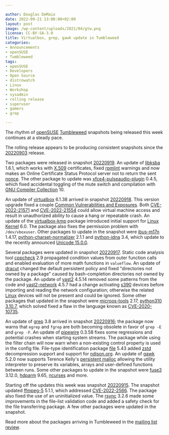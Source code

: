 ```yaml
---

author: Douglas DeMaio
date: 2022-09-21 13:00:00+02:00
layout: post
image: /wp-content/uploads/2021/04/gtw.png
license: CC-BY-SA-3.0
title: Virtualbox, grep, gawk update in Tumbleweed 
categories:
- Announcements
- openSUSE
- Tumbleweed
tags:
- openSUSE
- Developers
- Open Source
- distrowatch
- Linux
- Workshop
- sysadmin
- rolling release
- superuser
- gamers
- grep

---
```



The rhythm of [openSUSE](https://get.opensuse.org/) [Tumbleweed](https://get.opensuse.org/tumbleweed/) snapshots being released this week continues at a steady pace.

The rolling release appears to be producing consistent snapshots since the [20220903](https://lists.opensuse.org/archives/list/factory@lists.opensuse.org/thread/NGLGIEHGPWUYWF5WLPNNNFBR5K7Z3DJG/) release.

Two packages were released in snapshot [20220919](https://lists.opensuse.org/archives/list/factory@lists.opensuse.org/thread/FB3PBVZ4SB6HQ3DIC4CAQ4JYISOW5GQ7/). An update of [libksba](https://gnupg.org/software/libksba/index.html) 1.6.1, which works with [X.509](https://en.wikipedia.org/wiki/X.509) certificates, fixed [rpmlint](https://github.com/rpm-software-management/rpmlint) warnings and now makes an Online Certificate Status Protocol server not to return the sent [nonce](https://en.wikipedia.org/wiki/Cryptographic_nonce). The other package to update was [xfce4-pulseaudio-plugin](https://docs.xfce.org/panel-plugins/xfce4-pulseaudio-plugin/start) 0.4.5, which fixed accidental toggling of the mute switch and compilation with [GNU Compiler Collection](https://gcc.gnu.org/) 10.

An update of [virtualbox](https://www.virtualbox.org/) 6.1.38 arrived in snapshot [20220918](https://lists.opensuse.org/archives/list/factory@lists.opensuse.org/thread/OJRDN6OHLCBTV7PG6V2EVZKC4PHLC5T6/). This version upgrade fixed a couple [Common Vulnerabilities and Exposures](https://en.wikipedia.org/wiki/Common_Vulnerabilities_and_Exposures). Both [CVE-2022-21571](https://www.suse.com/de-de/security/cve/CVE-2022-21571.html) and [CVE-2022-21554](https://www.suse.com/de-de/security/cve/CVE-2022-21554.html) could allow virtual machine access and result in unauthorized ability to cause a hang or repeatable crash. An update of the [virtualbox-kmp](https://software.opensuse.org/package/virtualbox-kmp-default) package introduced initial support for [Linux Kernel](https://www.kernel.org/) 6.0. The package also fixes the permission problem with `/dev/vboxuser`. Other packages to update in the snapshot were [ibus-m17n](https://github.com/ibus/ibus-m17n) 1.4.17, [python-charset-normalizer](https://github.com/ousret/charset_normalizer) 2.1.1 and [python-idna](https://pypi.org/project/idna/) 3.4, which update to the recently announced [Unicode 15.0.0](https://unicode.org/versions/Unicode15.0.0/).

Several packages were updated in snapshot [20220917](https://lists.opensuse.org/archives/list/factory@lists.opensuse.org/thread/L6BCPBL5VMOK2MGJCIWGA4A2ACDLNPCM/). Static code analysis tool [cppcheck](https://github.com/danmar/cppcheck) 2.9 propagated condition values from outer function calls and enabled evaluation of more math functions in `valueflow`. An update of   [dracut](https://github.com/dracutdevs/dracut) changed the default persistent policy and fixed "directories not owned by a package" caused by bash-completion directories not owned by the package. An update of [yast2](https://github.com/yast/yast-yast2) 4.5.14 removed some patterns from the code and [yast2-network](https://github.com/yast/yast-network) 4.5.7 had a change activating [s390](https://en.wikipedia.org/wiki/IBM_System/390) devices before importing and reading the network configuration; otherwise the related [Linux](https://www.kernel.org/) devices will not be present and could be ignored. Some other packages that updated in the snapshot were [microos-tools](https://github.com/openSUSE/microos-tools) 2.17, [python310 3.10.7](https://www.python.org/downloads/release/python-3107/), which solved fixed a flaw in the language known as [CVE-2020-10735](https://www.suse.com/de-de/security/cve/CVE-2020-10735.html).

An update of [grep](https://www.gnu.org/software/grep/) 3.8 arrived in snapshot [20220916](https://lists.opensuse.org/archives/list/factory@lists.opensuse.org/thread/N3WFZ3GUTKOH466MTFG2PVQNL7L24D6C/); the package now warns that `egrep` and `fgrep` are both becoming obsolete in favor of `grep -E` and `grep -F`. An update of [pipewire](https://pipewire.org/) 0.3.58 fixes some regressions and potential crashes when starting system streams. The package while using the filter chain will now warn when a non-existing control property is used in the config file. File-type identification package [file](https://www.darwinsys.com/file/) 5.43 added [zstd](https://facebook.github.io/zstd/) decompression support and support for [ndjson.org](http://ndjson.org/). An update of [gawk](https://www.gnu.org/software/gawk/) 5.2.0 now supports Terence Kelly's [persistent malloc](https://queue.acm.org/detail.cfm?id=3534855) allowing the utility interpreter to preserve its variables, arrays and user-defined functions between runs. Some other packages to update in the snapshot were [fuse3](https://github.com/libfuse/libfuse) 3.12.0, [hdparm](https://sourceforge.net/projects/hdparm/) 9.65, [ncurses](https://en.wikipedia.org/wiki/Ncurses) and more.

Starting off the updates this week was snapshot [20220915](https://lists.opensuse.org/archives/list/factory@lists.opensuse.org/thread/3SIOZZQ5YRGJZGYQGBKSS24N27RPOCRP/). The snapshot updated [ffmpeg-5](https://www.ffmpeg.org/) 5.1.1, which addressed [CVE-2022-2566](https://www.suse.com/security/cve/CVE-2022-2566.html). The package also fixed the use of an uninitialized value. The [rsync](https://rsync.samba.org/) 3.2.6 made some improvements in the file-list validation code and added a safety check for the file transferring package. A few other packages were updated in the snapshot. 

Read more about the packages arriving in Tumbleweed in the [mailing list review](https://lists.opensuse.org/archives/list/factory@lists.opensuse.org/).
 

<meta name="openSUSE, Tumbleweed, Developers, sysadmin, user, Open Source, rolling release, gamers, superuser, distrowatch, hacker, Linux, Kernel, grep, ffmpeg, cve, gawk, zstd, rpmlint, rsync, virtualbox" content="HTML,CSS,XML,JavaScript">
